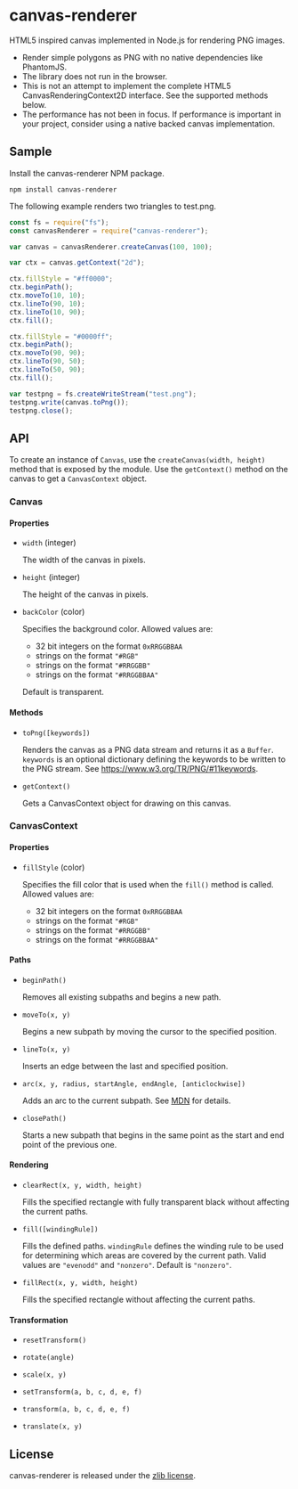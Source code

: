 ﻿# canvas-renderer
HTML5 inspired canvas implemented in Node.js for rendering PNG images.
* Render simple polygons as PNG with no native dependencies 
  like PhantomJS.
* The library does not run in the browser.
* This is not an attempt to implement the complete HTML5 
  CanvasRenderingContext2D interface. See the supported methods
  below.
* The performance has not been in focus. If performance is 
  important in your project, consider using a native backed canvas 
  implementation.
  

## Sample
Install the canvas-renderer NPM package.

```
npm install canvas-renderer
```

The following example renders two triangles to test.png.

```js
const fs = require("fs");
const canvasRenderer = require("canvas-renderer");

var canvas = canvasRenderer.createCanvas(100, 100);

var ctx = canvas.getContext("2d");

ctx.fillStyle = "#ff0000";
ctx.beginPath();
ctx.moveTo(10, 10);
ctx.lineTo(90, 10);
ctx.lineTo(10, 90);
ctx.fill();

ctx.fillStyle = "#0000ff";
ctx.beginPath();
ctx.moveTo(90, 90);
ctx.lineTo(90, 50);
ctx.lineTo(50, 90);
ctx.fill();

var testpng = fs.createWriteStream("test.png");
testpng.write(canvas.toPng());
testpng.close();
```

## API
To create an instance of `Canvas`, use the `createCanvas(width, height)` method that is exposed
by the module. Use the `getContext()` method on the canvas to get a `CanvasContext` object.

### Canvas

#### Properties

* `width` (integer)

  The width of the canvas in pixels.

* `height` (integer)

  The height of the canvas in pixels.

* `backColor` (color)

  Specifies the background color. Allowed values are:

  * 32 bit integers on the format `0xRRGGBBAA`
  * strings on the format `"#RGB"`
  * strings on the format `"#RRGGBB"`
  * strings on the format `"#RRGGBBAA"`

  Default is transparent.

#### Methods

* `toPng([keywords])`

  Renders the canvas as a PNG data stream and returns it as a `Buffer`. `keywords`
  is an optional dictionary defining the keywords to be written to the PNG stream.
  See https://www.w3.org/TR/PNG/#11keywords.

* `getContext()`

  Gets a CanvasContext object for drawing on this canvas.


### CanvasContext

#### Properties

* `fillStyle` (color)

  Specifies the fill color that is used when the `fill()` method is called. Allowed values are:

  * 32 bit integers on the format `0xRRGGBBAA`
  * strings on the format `"#RGB"`
  * strings on the format `"#RRGGBB"`
  * strings on the format `"#RRGGBBAA"`
  
#### Paths

* `beginPath()`

  Removes all existing subpaths and begins a new path.

* `moveTo(x, y)`

  Begins a new subpath by moving the cursor to the specified position.

* `lineTo(x, y)`

  Inserts an edge between the last and specified position.

* `arc(x, y, radius, startAngle, endAngle, [anticlockwise])`

  Adds an arc to the current subpath. See [MDN](https://developer.mozilla.org/en-US/docs/Web/API/CanvasRenderingContext2D/arc)
  for details.

* `closePath()`

  Starts a new subpath that begins in the same point as the start and end point of the previous one.

#### Rendering

* `clearRect(x, y, width, height)`

  Fills the specified rectangle with fully transparent black without affecting the current paths.

* `fill([windingRule])`

  Fills the defined paths. `windingRule` defines the winding rule to be used for 
  determining which areas are covered by the current path. Valid values are `"evenodd"` and
  `"nonzero"`. Default is `"nonzero"`.

* `fillRect(x, y, width, height)`

  Fills the specified rectangle without affecting the current paths.


#### Transformation

* `resetTransform()`

* `rotate(angle)`

* `scale(x, y)`

* `setTransform(a, b, c, d, e, f)`

* `transform(a, b, c, d, e, f)`

* `translate(x, y)`

## License
canvas-renderer is released under the [zlib license](https://github.com/dmester/canvas-renderer/blob/master/LICENSE.txt).
